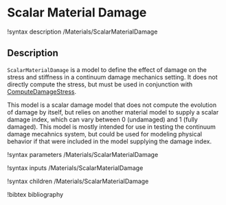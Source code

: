 # Scalar Material Damage

!syntax description /Materials/ScalarMaterialDamage

## Description

`ScalarMaterialDamage` is a model to define the effect of damage on the stress and stiffness in a continuum damage mechanics setting. It does not directly compute the stress, but must be used in conjunction with [ComputeDamageStress](/ComputeDamageStress.md).

This model is a scalar damage model that does not compute the evolution of damage by itself, but relies on another material model to supply a scalar damage index, which can vary between 0 (undamaged) and 1 (fully damaged). This model is mostly intended for use in testing the continuum damage mecahnics system, but could be used for modeling physical behavior if that were included in the model supplying the damage index.

!syntax parameters /Materials/ScalarMaterialDamage

!syntax inputs /Materials/ScalarMaterialDamage

!syntax children /Materials/ScalarMaterialDamage

!bibtex bibliography
